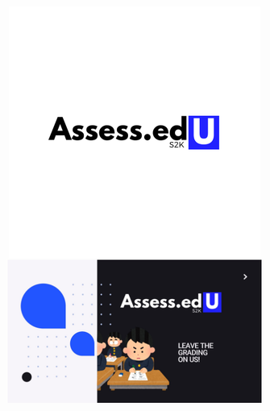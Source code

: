 <p align="center">
  <img src="https://github.com/kritanu/Assess.edU/blob/master/images/icon.png?raw=true"/>
  <img src="https://github.com/kritanu/Assess.edU/blob/master/images/s1.JPG?raw=true"/>
</p>

